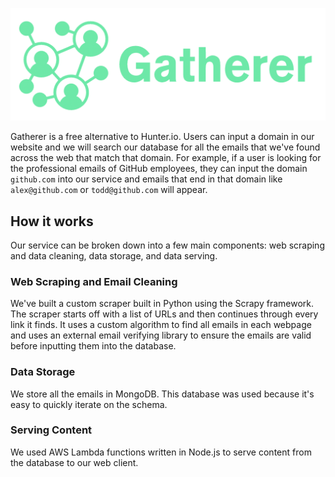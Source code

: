 ![gatherer logo](media/gatherer-logo-horizontal.png)

Gatherer is a free alternative to Hunter.io. Users can input a domain in our website and we will search our database for
all the emails that we've found across the web that match that domain. For example, if a user is looking for the professional emails
of GitHub employees, they can input the domain `github.com` into our service and emails that end in that domain like `alex@github.com`
or `todd@github.com` will appear.

## How it works

Our service can be broken down into a few main components: web scraping and data cleaning, data storage, and data serving.

### Web Scraping and Email Cleaning

We've built a custom scraper built in Python using the Scrapy framework. The scraper starts off with a list of URLs and then
continues through every link it finds. It uses a custom algorithm to find all emails in each webpage and uses an external 
email verifying library to ensure the emails are valid before inputting them into the database.

### Data Storage

We store all the emails in MongoDB. This database was used because it's easy to quickly iterate on the schema.

### Serving Content

We used AWS Lambda functions written in Node.js to serve content from the database to our web client.
